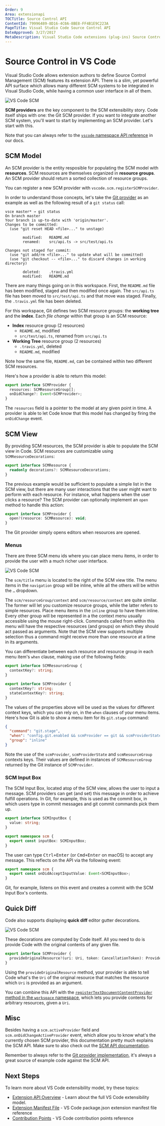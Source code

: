 ```yaml
---
Order: 9
Area: extensionapi
TOCTitle: Source Control API
ContentId: 79996489-8D16-4C0A-8BE8-FF4B1E9C223A
PageTitle: Visual Studio Code Source Control API
DateApproved: 3/27/2017
MetaDescription: Visual Studio Code extensions (plug-ins) Source Control API.
---
```


# Source Control in VS Code

Visual Studio Code allows extension authors to define Source Control Management (SCM) features its extension API. There is a slim, yet powerful API surface which allows many different SCM systems to be integrated in Visual Studio Code, while having a common user interface in all of them.

![VS Code SCM](images/api-scm/main.png)

**SCM providers** are the key component to the SCM extensibility story. Code itself ships with one: the Git SCM provider. If you want to integrate another SCM system, you'll want to start by implementing an SCM provider. Let's start with this.

Note that you can always refer to the [`vscode` namespace API reference](http://code.visualstudio.com/docs/extensionAPI/vscode-api#_scm) in our docs.

## SCM Model

An SCM provider is the entity resposible for populating the SCM model with **resources**. SCM resources are themselves organized in **resource groups**. An SCM provider should return a sorted collection of resource groups.

You can register a new SCM provider with `vscode.scm.registerSCMProvider`.

In order to understand those concepts, let's take the [Git provider](https://github.com/Microsoft/vscode/tree/master/extensions/git) as an example as well as the following result of a `git status` call:

```
vsce master* → git status
On branch master
Your branch is up-to-date with 'origin/master'.
Changes to be committed:
  (use "git reset HEAD <file>..." to unstage)

        modified:   README.md
        renamed:    src/api.ts -> src/test/api.ts

Changes not staged for commit:
  (use "git add/rm <file>..." to update what will be committed)
  (use "git checkout -- <file>..." to discard changes in working directory)

        deleted:    .travis.yml
        modified:   README.md
```

There are many things going on in this workspace. First, the `README.md` file has been modified, staged and then modified once again. The `src/api.ts` file has been moved to `src/test/api.ts` and that move was staged. Finally, the `.travis.yml` file has been deleted.

For this workspace, Git defines two SCM resource groups: the **working tree** and the **index**. Each _file change_ within that group is an SCM resource:

- **Index** resource group (2 resources)
  - `README.md`, modified
  - `src/test/api.ts`, renamed from `src/api.ts`
- **Working Tree** resource group (2 resources)
  - `.travis.yml`, deleted
  - `README.md`, modified

Note how the same file, `README.md`, can be contained within two different SCM resources.

Here's how a provider is able to return this model:

```ts
export interface SCMProvider {
  resources: SCMResourceGroup[];
  onDidChange?: Event<SCMProvider>;
}
```

The `resources` field is a pointer to the model at any given point in time. A provider is able to let Code know that this model has changed by firing the `onDidChange` event.

## SCM View

By providing SCM resources, the SCM provider is able to populate the SCM view in Code. SCM resources are customizable using `SCMResourceDecorations`:

```ts
export interface SCMResource {
  readonly decorations?: SCMResourceDecorations;
}
```

The previous example would be sufficient to populate a simple list in the SCM view, but there are many user interactions that the user might want to perform with each resource. For instance, what happens when the user clicks a resource? The SCM provider can optionally implement an `open` method to handle this action:

```ts
export interface SCMProvider {
  open?(resource: SCMResource): void;
}
```

The Git provider simply opens editors when resources are opened.

### Menus

There are three SCM menu ids where you can place menu items, in order to provide the user with a much richer user interface.

![VS Code SCM](images/api-scm/menus.png)

The `scm/title` menu is located to the right of the SCM view title. The menu items in the `navigation` group will be inline, while all the others will be within the `…` dropdown.

The `scm/resourceGroup/context` and `scm/resource/context` are quite similar. The former will let you customize resource groups, while the latter refers to simple resources. Place menu items in the `inline` group to have them inline. Every other group will be represented in a the context menu usually accessible using the mouse right-click. Commands called from within this menu will have  the respective resources (and groups) on which they should act passed as arguments. Note that the SCM view supports multiple selection thus a command might receive more than one resource at a time in its arguments.

You can differentiate between each resource and resource group in each menu item's `when` clause, making use of the following fields:

```ts
export interface SCMResourceGroup {
  contextKey?: string;
}

export interface SCMProvider {
  contextKey?: string;
  stateContextKey?: string;
}
```

The values of the properties above will be used as the values for different context keys, which you can rely on, in the `when` clauses of your menu items. Here's how Git is able to show a menu item for its `git.stage` command:

```json
{
  "command": "git.stage",
  "when": "config.git.enabled && scmProvider == git && scmProviderState == idle && scmResourceGroup == merge",
  "group": "inline"
}
```

Note the use of the `scmProvider`, `scmProviderState` and `scmResourceGroup` contexts keys. Their values are defined in instances of `SCMResourceGroup` returned by the Git instance of `SCMProvider`.

### SCM Input Box

The SCM Input Box, located atop of the SCM view, allows the user to input a message. SCM providers can get (and set) this message in order to achieve fulfill operations. In Git, for example, this is used as the commit box, in which users type in commit messages and git commit commands pick them up.

```ts
export interface SCMInputBox {
  value: string;
}

export namespace scm {
  export const inputBox: SCMInputBox;
}
```

The user can type <kbd>Ctrl+Enter</kbd> (or <kbd>Cmd+Enter</kbd> on macOS) to accept any message. This reflects on the API via the following event:

```ts
export namespace scm {
  export const onDidAcceptInputValue: Event<SCMInputBox>;
}
```

Git, for example, listens on this event and creates a commit with the SCM Input Box's contents.

## Quick Diff

Code also supports displaying **quick diff** editor gutter decorations.

![VS Code SCM](images/api-scm/quickdiff.png)

These decorations are computed by Code itself. All you need to do is provide Code with the original contents of any given file.

```ts
export interface SCMProvider {
  provideOriginalResource?(uri: Uri, token: CancellationToken): ProviderResult<Uri>;
}
```

Using the `provideOriginalResource` method, your provider is able to tell Code what's the `Uri` of the original resource that matches the resource which `Uri` is provided as an argument.

You can combine this API with the [`registerTextDocumentContentProvider` method in the `workspace` namespace](/docs/extensionAPI/vscode-api#_workspace), which lets you provide contents for arbitrary resources, given a `Uri`.

## Misc

Besides having a `scm.activeProvider` field and `scm.onDidChangeActiveProvider` event, which allow you to know what's the currently chosen SCM provider, this documentation pretty much explains the SCM API. Make sure to also check out the [SCM API documentation](/docs/extensionAPI/vscode-api#_scm).

Remember to always refer to the [Git provider implementation](https://github.com/Microsoft/vscode/tree/master/extensions/git), it's always a great source of example code against the SCM API.

## Next Steps

To learn more about VS Code extensibility model, try these topics:

* [Extension API Overview](/docs/extensionAPI/overview.md) - Learn about the full VS Code extensibility model.
* [Extension Manifest File](/docs/extensionAPI/extension-manifest.md) - VS Code package.json extension manifest file reference
* [Contribution Points](/docs/extensionAPI/extension-points.md) - VS Code contribution points reference
